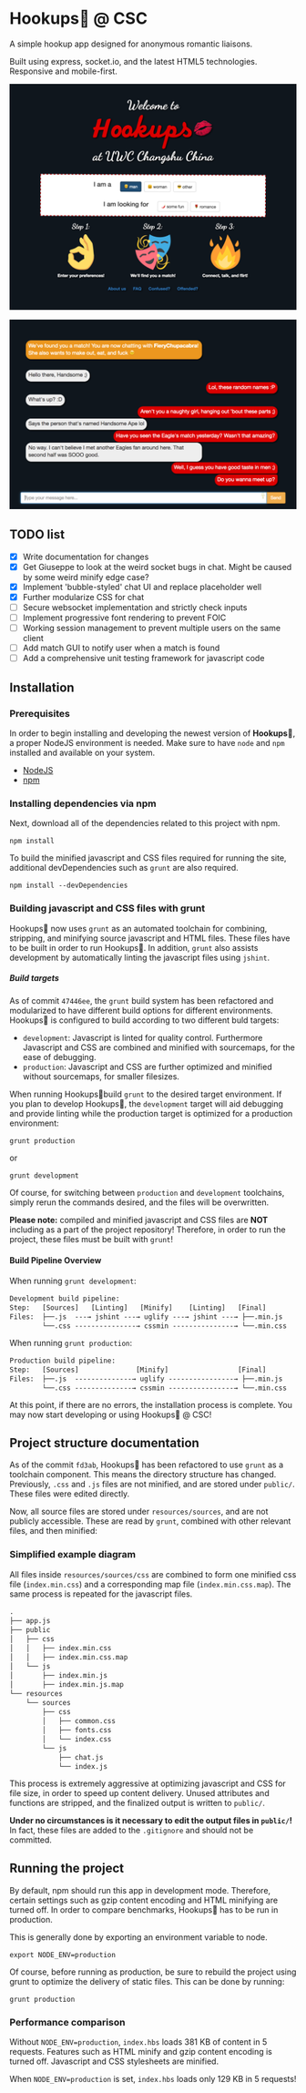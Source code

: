 # Hookups💋 @ CSC
A simple hookup app designed for anonymous romantic liaisons.

Built using express, socket.io, and the latest HTML5 technologies. Responsive and
mobile-first.

![Screenshot of index page](screenshot.png)

![Sample conversation](conversation.png)

## TODO list
- [X] Write documentation for changes
- [X] Get Giuseppe to look at the weird socket bugs in chat. Might be caused by some weird minify edge case?
- [X] Implement 'bubble-styled' chat UI and replace placeholder well
- [X] Further modularize CSS for chat
- [ ] Secure websocket implementation and strictly check inputs
- [ ] Implement progressive font rendering to prevent FOIC
- [ ] Working session management to prevent multiple users on the same client
- [ ] Add match GUI to notify user when a match is found
- [ ] Add a comprehensive unit testing framework for javascript code

## Installation
### Prerequisites
In order to begin installing and developing the newest version of **Hookups💋**,
a proper NodeJS environment is needed. Make sure to have `node` and `npm`
installed and available on your system.

* [NodeJS](https://nodejs.org/)
* [npm](https://www.npmjs.com/)

### Installing dependencies via npm
Next, download all of the dependencies related to this project with npm.

```
npm install
```

To build the minified javascript and CSS files required for running the site,
additional devDependencies such as `grunt` are also required.

```
npm install --devDependencies
```

### Building javascript and CSS files with grunt
Hookups💋 now uses `grunt` as an automated toolchain for combining, stripping,
and minifying source javascript and HTML files. These files have to be built in
order to run Hookups💋. In addition, `grunt` also assists development by automatically linting the javascript files using `jshint`.

##### Build targets

As of commit `47446ee`, the `grunt` build system has been refactored and
modularized to have different build options for different environments. Hookups💋
is configured to build according to two different buld targets:

 - `development`: Javascript is linted for quality control. Furthermore Javascript and CSS are combined and minified with sourcemaps, for the ease of debugging.
 - `production`: Javascript and CSS are further optimized and minified without sourcemaps, for smaller filesizes.

When running Hookups💋build `grunt` to the desired target environment. If you
plan to develop Hookups💋, the `development` target will aid debugging and provide linting while
the production target is optimized for a production environment:

```
grunt production
```
or

```
grunt development
```

Of course, for switching between `production` and `development` toolchains, simply
rerun the commands desired, and the files will be overwritten.

**Please note:** compiled and minified javascript and CSS files are **NOT**
including as a part of the project repository! Therefore, in order to run the
project, these files must be built with `grunt`!

#### Build Pipeline Overview
When running `grunt development`:

```
Development build pipeline:
Step:   [Sources]   [Linting]   [Minify]    [Linting]   [Final]
Files:  ├──.js  ---→ jshint ---→ uglify ---→ jshint ---→ ├──.min.js
        └──.css ---------------→ cssmin ---------------→ └──.min.css
```

When running `grunt production`:

```
Production build pipeline:
Step:   [Sources]              [Minify]                 [Final]
Files:  ├──.js  --------------→ uglify ----------------→ ├──.min.js
        └──.css --------------→ cssmin ----------------→ └──.min.css
```

At this point, if there are no errors, the installation process is complete.
You may now start developing or using Hookups💋 @ CSC!

## Project structure documentation
As of the commit `fd3ab`, Hookups💋 has been refactored to use `grunt` as a
toolchain component. This means the directory structure has changed. Previously,
`.css` and `.js` files are not minified, and are stored under `public/`. These
files were edited directly.

Now, all source files are stored under `resources/sources`, and are not publicly
accessible. These are read by `grunt`, combined with other relevant files, and
then minified:

### Simplified example diagram
All files inside `resources/sources/css` are combined to form one minified css
file (`index.min.css`) and a corresponding map file (`index.min.css.map`). The
same process is repeated for the javascript files.

```
.
├── app.js
├── public
│   ├── css
│   │   ├── index.min.css
│   │   ├── index.min.css.map
│   └── js
│       ├── index.min.js
│       ├── index.min.js.map
└── resources
    └── sources
        ├── css
        │   ├── common.css
        │   ├── fonts.css
        │   └── index.css
        └── js
            ├── chat.js
            └── index.js
```

This process is extremely aggressive at optimizing javascript and CSS for file
size, in order to speed up content delivery. Unused attributes and functions are
stripped, and the finalized output is written to `public/`.

**Under no circumstances is it necessary to edit the output files in
`public/`!** In fact, these files are added to the `.gitignore` and should not
be committed.

## Running the project
By default, npm should run this app in development mode. Therefore, certain
settings such as gzip content encoding and HTML minifying are turned off. In
order to compare benchmarks, Hookups💋 has to be run in production.

This is generally done by exporting an environment variable to node.

```
export NODE_ENV=production
```

Of course, before running as production, be sure to rebuild the project using
grunt to optimize the delivery of static files. This can be done by running:

```
grunt production
```

### Performance comparison
Without `NODE_ENV=production`, `index.hbs` loads 381 KB of content in 5 requests.
Features such as HTML minify and gzip content encoding is turned off. Javascript
and CSS stylesheets are minified.

When `NODE_ENV=production` is set, `index.hbs` loads only 129 KB in 5 requests!
